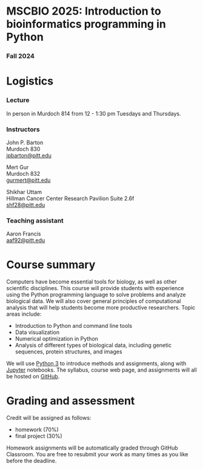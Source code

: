 # MSCBIO 2025: Introduction to bioinformatics programming in Python
### Fall 2024


# Logistics

### Lecture
In person in Murdoch 814 from 12 - 1:30 pm Tuesdays and Thursdays.  

### Instructors
John P. Barton  
Murdoch 830  
jpbarton@pitt.edu  

Mert Gur  
Murdoch 832  
gurmert@pitt.edu  

Shikhar Uttam  
Hillman Cancer Center Research Pavilion Suite 2.6f  
shf28@pitt.edu  

### Teaching assistant
Aaron Francis  
aaf92@pitt.edu  


# Course summary
Computers have become essential tools for biology, as well as other scientific disciplines. This course will provide students with experience using the Python programming language to solve problems and analyze biological data. We will also cover general principles of computational analysis that will help students become more productive researchers. Topic areas include:  
- Introduction to Python and command line tools  
- Data visualization  
- Numerical optimization in Python  
- Analysis of different types of biological data, including genetic sequences, protein structures, and images 

We will use [Python 3](https://www.python.org/download/releases/3.0/) to introduce methods and assignments, along with [Jupyter](https://jupyter.org/) notebooks. The syllabus, course web page, and assignments will all be hosted on [GitHub](https://github.com/).


# Grading and assessment
Credit will be assigned as follows:  
- homework (70%)  
- final project (30%)  

Homework assignments will be automatically graded through GitHub Classroom. You are free to resubmit your work as many times as you like before the deadline.  

<!--
### Grading scale
Grades for each assignment and project will follow a four point scale:
- 1 -- some work, but the assignment/project is mostly incomplete  
- 2 -- the assignment/project is mostly complete, but with major errors  
- 3 -- the assignment/project is complete, with moderate errors  
- 4 -- the assignment/project is complete, with only minor errors  

More information on midterm and final projects will be available as we progress through the quarter.

I encourage you to freely collaborate with other students on homework and projects.
-->